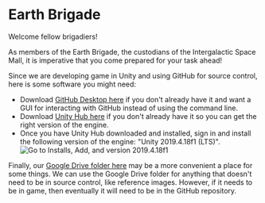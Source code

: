 # Earth Brigade

Welcome fellow brigadiers!

As members of the Earth Brigade, the custodians of the Intergalactic Space Mall, it is imperative that you come prepared for your task ahead!

Since we are developing game in Unity and using GitHub for source control, here is some software you might need:
- Download [GitHub Desktop here](https://desktop.github.com/) if you don't already have it and want a GUI for interacting with GitHub instead of using the command line.
- Download [Unity Hub here](https://store.unity.com/download?ref=personal) if you don't already have it so you can get the right version of the engine.
- Once you have Unity Hub downloaded and installed, sign in and install the following version of the engine: "Unity 2019.4.18f1 (LTS)". ![Go to Installs, Add, and version 2019.4.18f1](./logistics/Unity_Install.png)

Finally, our [Google Drive folder here](https://drive.google.com/drive/folders/1F0aosGHR669a8GViVXCHOLmrkaA2C0F3?usp=sharing) may be a more convenient a place for some things. We can use the Google Drive folder for anything that doesn't need to be in source control, like reference images. However, if it needs to be in game, then eventually it will need to be in the GitHub repository.